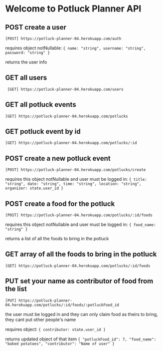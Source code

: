 # Welcome to Potluck Planner API

## POST create a user

`[POST] https://potluck-planner-04.herokuapp.com/auth`

requires object notNullable: `{ name: "string", username: "string", password: "string" }`

returns the user info

## GET all users

` [GET] https://potluck-planner-04.herokuapp.com/users`

## GET all potluck events

`[GET] https://potluck-planner-04.herokuapp.com/potlucks`

## GET potluck event by id

`[GET] https://potluck-planner-04.herokuapp.com/potlucks/:id`

## POST create a new potluck event

`[POST] https://potluck-planner-04.herokuapp.com/potlucks/create`

requires this object notNullable and user must be logged in: `{ title: "string", date: "string", time: "string", location: "string", organizer: state.user_id }`

## POST create a food for the potluck

`[POST] https://potluck-planner-04.herokuapp.com/potlucks/:id/foods`

requires this object notNullable and user must be logged in: `{ food_name: "string" }`

returns a list of all the foods to bring in the potluck

## GET array of all the foods to bring in the potluck

`[GET] https://potluck-planner-04.herokuapp.com/potlucks/:id/foods`

## PUT set your name as contributor of food from the list

`[PUT] https://potluck-planner-04.herokuapp.com/potlucks/:id/foods/:potluckFood_id`

the user must be logged in and they can only claim food as theirs to bring, they cant put other people's name

requires object: `{ contributor: state.user_id }`

returns updated object of that item `{ "potluckFood_id": 7, "food_name": "baked potatoes", "contributor": "Name of user" }`
